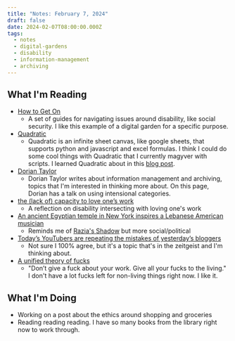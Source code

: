```yaml
---
title: "Notes: February 7, 2024"
draft: false
date: 2024-02-07T08:00:00.000Z
tags:
  - notes
  - digital-gardens
  - disability
  - information-management
  - archiving
---
```


## What I'm Reading

- [How to Get On](https://howtogeton.wordpress.com/)
  - A set of guides for navigating issues around disability, like social security. I like this example of a digital garden for a specific purpose.
- [Quadratic](https://app.quadratichq.com/)
  - Quadratic is an infinite sheet canvas, like google sheets, that supports python and javascript and excel formulas. I think I could do some cool things with Quadratic that I currently magyver with scripts. I learned Quadratic about in this [blog post](https://blog.jim-nielsen.com/2024/discovering-newsletter-links-with-quadratic/).
- [Dorian Taylor](https://doriantaylor.com/person/dorian-taylor#me)
  - Dorian Taylor writes about information management and archiving, topics that I'm interested in thinking more about. On this page, Dorian has a talk on using intensional categories.
- [the (lack of) capacity to love one’s work](https://winnielim.org/journal/the-lack-of-capacity-to-love-ones-work/)
  - A reflection on disability intersecting with loving one's work
- [An ancient Egyptian temple in New York inspires a Lebanese American musician](https://www.npr.org/2024/01/27/1226836657/h-sinno-mashrou-leila-temple-of-dendur)
  - Reminds me of [Razia's Shadow](https://www.raziasshadow.com/) but more social/political
- [Today’s YouTubers are repeating the mistakes of yesterday’s bloggers](https://a.wholelottanothing.org/2024/02/05/todays-youtubers-are-repeating-the-mistakes-of-yesterdays-bloggers/)
  - Not sure I 100% agree, but it's a topic that's in the zeitgeist and I'm thinking about.
- [A unified theory of fucks](https://aworkinglibrary.com/writing/unified-theory-of------)
  - "Don’t give a fuck about your work. Give all your fucks to the living." I don't have a lot fucks left for non-living things right now. I like it.

## What I'm Doing

- Working on a post about the ethics around shopping and groceries
- Reading reading reading. I have so many books from the library right now to work through.
